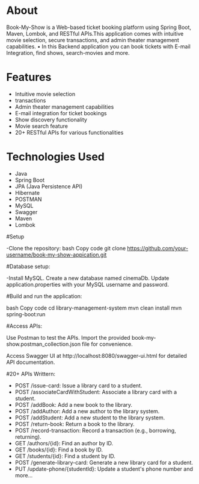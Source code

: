 # About 

Book-My-Show is a Web-based ticket booking platform using Spring Boot, Maven, Lombok, and RESTful APIs.This application comes with intuitive movie selection, secure transactions, and admin theater management capabilities.
• In this Backend application you can book tickets with E-mail Integration, find shows, search-movies and more.

# Features

- Intuitive movie selection
- transactions
- Admin theater management capabilities
- E-mail integration for ticket bookings
- Show discovery functionality
- Movie search feature
- 20+ RESTful APIs for various functionalities

# Technologies Used

- Java
- Spring Boot
- JPA (Java Persistence API)
- Hibernate
- POSTMAN
- MySQL
- Swagger
- Maven
- Lombok

#Setup

-Clone the repository: bash Copy code git clone https://github.com/your-username/book-my-show-appication.git

#Database setup:

-Install MySQL. Create a new database named cinemaDb. Update application.properties with your MySQL username and password.

#Build and run the application:

bash Copy code cd library-management-system mvn clean install mvn spring-boot:run

#Access APIs:

Use Postman to test the APIs. Import the provided book-my-show.postman_collection.json file for convenience.

Access Swagger UI at http://localhost:8080/swagger-ui.html for detailed API documentation.

#20+ APIs Writtern:

- POST /issue-card: Issue a library card to a student.
- POST /associateCardWithStudent: Associate a library card with a student.
- POST /addBook: Add a new book to the library.
- POST /addAuthor: Add a new author to the library system.
- POST /addStudent: Add a new student to the library system.
- POST /return-book: Return a book to the library.
- POST /record-transaction: Record a transaction (e.g., borrowing, returning).
- GET /authors/{id}: Find an author by ID.
- GET /books/{id}: Find a book by ID.
- GET /students/{id}: Find a student by ID.
- POST /generate-library-card: Generate a new library card for a student.
- PUT /update-phone/{studentId}: Update a student's phone number and more...


